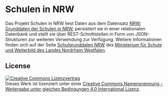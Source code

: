# Schulen in NRW

Das Projekt Schulen in NRW liest Daten aus dem Datensatz [NRW: Grunddaten der Schulen in NRW](https://open.nrw/de/dataset/msw_001), persistiert sie in einer relationalen Datenbank und stellt sie über REST-Schnittstellen in Form von JSON-Strukturen zur weiteren Verwendung zur Verfügung. Weitere Informationen finden sich auf der Seite [Schulgrunddaten NRW](https://www.schulministerium.nrw.de/docs/bp/Ministerium/Open_MSW/Open_Data/index.html) des [Ministerium für Schule und Weiterbild des Landes Nordrhein Westfalen](https://www.schulministerium.nrw.de).

## License

<a rel="license" href="http://creativecommons.org/licenses/by-sa/4.0/"><img alt="Creative Commons Lizenzvertrag" style="border-width:0" src="https://i.creativecommons.org/l/by-sa/4.0/88x31.png" /></a><br />Dieses Werk ist lizenziert unter einer <a rel="license" href="http://creativecommons.org/licenses/by-sa/4.0/">Creative Commons Namensnennung - Weitergabe unter gleichen Bedingungen 4.0 International Lizenz</a>.